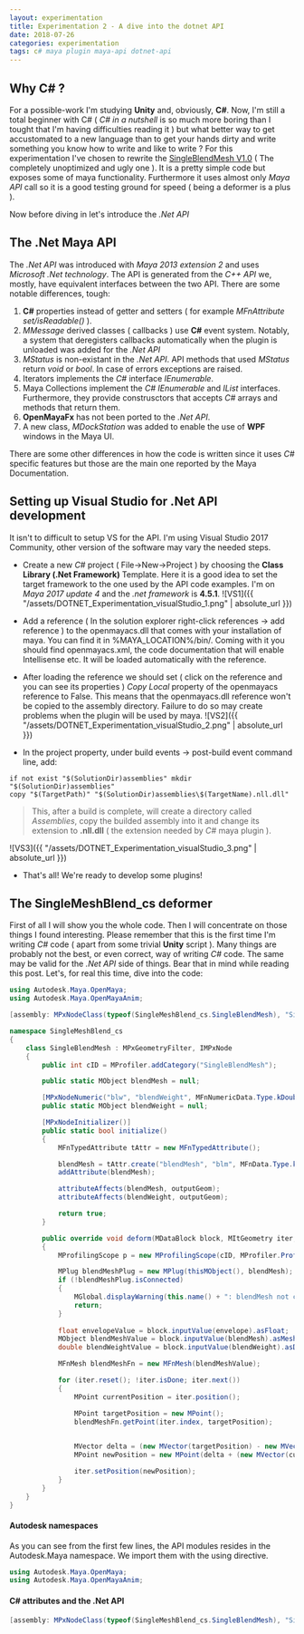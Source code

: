 ```yaml
---
layout: experimentation
title: Experimentation 2 - A dive into the dotnet API
date: 2018-07-26
categories: experimentation
tags: c# maya plugin maya-api dotnet-api
---
```


## Why C# ?

For a possible-work I'm studying **Unity** and, obviously, **C#**. Now, I'm still a total beginner with C# ( *C# in a nutshell* is so much more boring than I tought that I'm having difficulties reading it ) but what better way to get accustomated
to a new language than to get your hands dirty and write something you know how to write and like to write ?
For this experimentation I've chosen to rewrite the [SingleBlendMesh V1.0](https://diseraluca.github.io/blog/2018/07/20/cool-story-bro-1) ( The completely unoptimized and ugly one ).
It is a pretty simple code but exposes some of maya functionality. Furthermore it uses almost only *Maya API* call so it is a good testing ground for speed ( being a deformer is a plus ).

Now before diving in let's introduce the *.Net API*

<!--godomalissimo-->
## The .Net Maya API

The *.Net API* was introduced with *Maya 2013 extension 2* and uses *Microsoft .Net technology*.
The API is generated from the *C++ API* we, mostly, have equivalent interfaces between the two API.
There are some notable differences, tough:

1. **C#** properties instead of getter and setters ( for example *MFnAttribute set/isReadable()* ).
2. *MMessage* derived classes ( callbacks ) use **C#** event system. Notably, a system that deregisters callbacks automatically
   when the plugin is unloaded was added for the *.Net API*
3. *MStatus* is non-existant in the *.Net API*. API methods that used *MStatus* return *void* or *bool*. In case of errors exceptions are raised.
4. Iterators implements the *C#* interface *IEnumerable<T>*.
5. Maya Collections implement the *C#* *IEnumerable* and *IList* interfaces. Furthermore, they provide construsctors that accepts *C#* arrays
   and methods that return them.
6. **OpenMayaFx** has not been ported to the *.Net API*.
7. A new class, *MDockStation* was added to enable the use of **WPF** windows in the Maya UI.

There are some other differences in how the code is written since it uses *C#* specific features but those are the main one reported by the Maya Documentation.

## Setting up Visual Studio for .Net API development

It isn't to difficult to setup VS for the API. I'm using Visual Studio 2017 Community, other version of the software may vary the needed steps.

* Create a new *C#* project ( File->New->Project ) by choosing the **Class Library (.Net Framework)** Template. Here it is a good idea to set the target framework
   to the one used by the API code examples. I'm on *Maya 2017 update 4* and the *.net framework* is **4.5.1**.
   ![VS1]({{ "/assets/DOTNET_Experimentation_visualStudio_1.png" | absolute_url }})
   
* Add a reference ( In the solution explorer right-click references -> add reference ) to the openmayacs.dll that comes with your installation of maya.
   You can find it in %MAYA_LOCATION%/bin/. Coming with it you should find openmayacs.xml, the code documentation that will enable Intellisense etc.
   It will be loaded automatically with the reference.
   
* After loading the reference we should set ( click on the reference and you can see its properties ) *Copy Local* property of the openmayacs reference to False.
   This means that the openmayacs.dll reference won't be copied to the assembly directory. Failure to do so may create problems when the plugin will be used by maya.
   ![VS2]({{ "/assets/DOTNET_Experimentation_visualStudio_2.png" | absolute_url }})
   
* In the project property, under build events -> post-build event command line, add:

~~~
if not exist "$(SolutionDir)assemblies" mkdir "$(SolutionDir)assemblies"
copy "$(TargetPath)" "$(SolutionDir)assemblies\$(TargetName).nll.dll"
~~~

> This, after a build is complete, will create a directory called *Assemblies*, copy the builded assembly into it and change its extension to **.nll.dll** ( the extension needed by *C#* maya plugin ).

![VS3]({{ "/assets/DOTNET_Experimentation_visualStudio_3.png" | absolute_url }})
* That's all! We're ready to develop some plugins!

## The SingleMeshBlend_cs deformer

First of all I will show you the whole code. Then I will concentrate on those things I found interesting. Please remember that this is the first time I'm writing *C#* code ( apart from some trivial **Unity** script ). Many things are probably not the best, or even correct, way of writing *C#* code. The same may be valid for the *.Net API* side of things. Bear that in mind while reading this post.
Let's, for real this time, dive into the code:

```c#
using Autodesk.Maya.OpenMaya;
using Autodesk.Maya.OpenMayaAnim;

[assembly: MPxNodeClass(typeof(SingleMeshBlend_cs.SingleBlendMesh), "SingleBlendMesh", 0x0d12309, NodeType = MPxNode.NodeType.kDeformerNode)]

namespace SingleMeshBlend_cs
{
    class SingleBlendMesh : MPxGeometryFilter, IMPxNode
    {
        public int cID = MProfiler.addCategory("SingleBlendMesh");

        public static MObject blendMesh = null;

        [MPxNodeNumeric("blw", "blendWeight", MFnNumericData.Type.kDouble, Min = new[] { 0.0 }, Max = new[] { 1.0 }, Keyable = true)]
        public static MObject blendWeight = null;

        [MPxNodeInitializer()]
        public static bool initialize()
        {
            MFnTypedAttribute tAttr = new MFnTypedAttribute();

            blendMesh = tAttr.create("blendMesh", "blm", MFnData.Type.kMesh );
            addAttribute(blendMesh);

            attributeAffects(blendMesh, outputGeom);
            attributeAffects(blendWeight, outputGeom);

            return true;
        }

        public override void deform(MDataBlock block, MItGeometry iter, MMatrix mat, uint multiIndex)
        {
            MProfilingScope p = new MProfilingScope(cID, MProfiler.ProfilingColor.kColorD_L1, "deform", "SingleBlendMeshDeformer", thisMObject());

            MPlug blendMeshPlug = new MPlug(thisMObject(), blendMesh);
            if (!blendMeshPlug.isConnected)
            {
                MGlobal.displayWarning(this.name() + ": blendMesh not connected. Please connect a mesh.");
                return;
            }
         
            float envelopeValue = block.inputValue(envelope).asFloat;
            MObject blendMeshValue = block.inputValue(blendMesh).asMesh;
            double blendWeightValue = block.inputValue(blendWeight).asDouble;

            MFnMesh blendMeshFn = new MFnMesh(blendMeshValue);

            for (iter.reset(); !iter.isDone; iter.next())
            {
                MPoint currentPosition = iter.position();

                MPoint targetPosition = new MPoint();
                blendMeshFn.getPoint(iter.index, targetPosition);

                
                MVector delta = (new MVector(targetPosition) - new MVector(currentPosition)) * blendWeightValue * envelopeValue;
                MPoint newPosition = new MPoint(delta + (new MVector(currentPosition)));

                iter.setPosition(newPosition);
            }
        }
    }
}
```

#### Autodesk namespaces

As you can see from the first few lines, the API modules resides in the Autodesk.Maya namespace. We import them with the using directive.

~~~c#
using Autodesk.Maya.OpenMaya;
using Autodesk.Maya.OpenMayaAnim;
~~~

#### C# attributes and the .Net API

~~~c#
[assembly: MPxNodeClass(typeof(SingleMeshBlend_cs.SingleBlendMesh), "SingleBlendMesh", 0x0d12309, NodeType = MPxNode.NodeType.kDeformerNode)]
~~~
